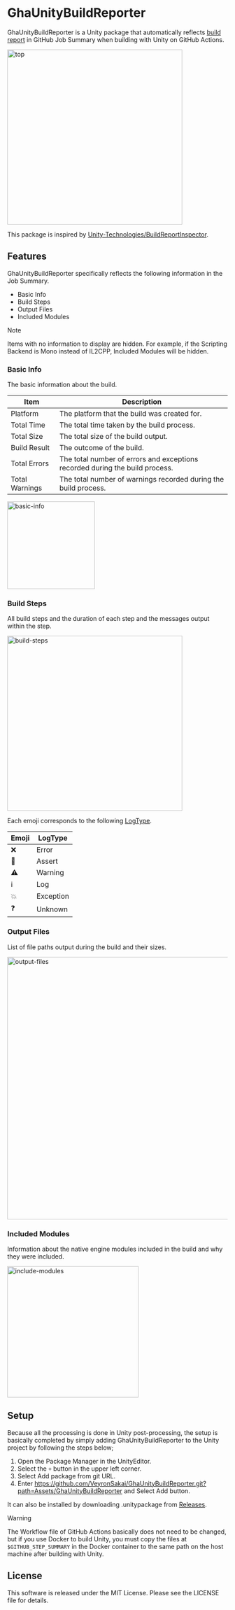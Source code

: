 # GhaUnityBuildReporter

GhaUnityBuildReporter is a Unity package that automatically reflects [build report](https://docs.unity3d.com/ScriptReference/Build.Reporting.BuildReport.html) in GitHub Job Summary when building with Unity on GitHub Actions.

<img width="400" alt="top" src="https://github.com/VeyronSakai/GhaUnityBuildReporter/assets/43900255/ce50ca9a-928d-458a-8350-ff0630bdea0a">

This package is inspired by [Unity-Technologies/BuildReportInspector](https://github.com/Unity-Technologies/BuildReportInspector).

## Features

GhaUnityBuildReporter specifically reflects the following information in the Job Summary.

- Basic Info
- Build Steps
- Output Files
- Included Modules

> [!NOTE]
> Items with no information to display are hidden. For example, if the Scripting Backend is Mono instead of IL2CPP, Included Modules will be hidden.

### Basic Info

The basic information about the build.

| Item | Description |
| --- | --- |
| Platform | The platform that the build was created for. |
| Total Time | The total time taken by the build process. |
| Total Size | The total size of the build output. |
| Build Result | The outcome of the build. |
| Total Errors | The total number of errors and exceptions recorded during the build process. |
| Total Warnings | The total number of warnings recorded during the build process. |

<img width="200" alt="basic-info" src="https://github.com/VeyronSakai/GhaUnityBuildReporter/assets/43900255/c2822a2b-77dd-4ba1-9512-065613e67907">

### Build Steps

All build steps and the duration of each step and the messages output within the step.

<img width="400" alt="build-steps" src="https://github.com/VeyronSakai/GhaUnityBuildReporter/assets/43900255/1feddaa6-a9c0-4f0d-9a1f-46558d5ec944">

Each emoji corresponds to the following [LogType](https://docs.unity3d.com/ScriptReference/LogType.html).

| Emoji | LogType |
| --- | --- |
| :x: | Error |
| :no_entry_sign: | Assert |
| :warning: | Warning |
| :information_source: | Log |
| :boom: | Exception |
| :question: | Unknown |

### Output Files

List of file paths output during the build and their sizes.

<img width="600" alt="output-files" src="https://github.com/VeyronSakai/GhaUnityBuildReporter/assets/43900255/20bd078a-8608-4efd-a665-19635ffe7b10">

### Included Modules

Information about the native engine modules included in the build and why they were included.

<img width="300" alt="include-modules" src="https://github.com/VeyronSakai/GhaUnityBuildReporter/assets/43900255/af5fffda-d336-4653-a449-c8035383c179">

## Setup

Because all the processing is done in Unity post-processing, the setup is basically completed by simply adding GhaUnityBuildReporter to the Unity project by following the steps below;

1. Open the Package Manager in the UnityEditor.
2. Select the `+` button in the upper left corner.
3. Select Add package from git URL.
4. Enter https://github.com/VeyronSakai/GhaUnityBuildReporter.git?path=Assets/GhaUnityBuildReporter and Select Add button.

It can also be installed by downloading .unitypackage from [Releases](https://github.com/VeyronSakai/GhaUnityBuildReporter/releases/latest).

> [!WARNING]
> The Workflow file of GitHub Actions basically does not need to be changed, but if you use Docker to build Unity, you must copy the files at `$GITHUB_STEP_SUMMARY` in the Docker container to the same path on the host machine after building with Unity.

## License

This software is released under the MIT License. Please see the LICENSE file for details.
